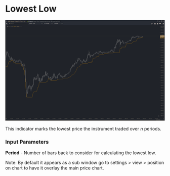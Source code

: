 # Lowest Low

![Example of Lowest Low](../../../../.gitbook/assets/lowestlow.png)

This indicator marks the lowest price the instrument traded over _n_ periods.

### Input Parameters
**Period** - Number of bars back to consider for calculating the lowest low.


Note: By default it appears as a sub window go to settings > view > position on chart to have it overlay the main price chart.